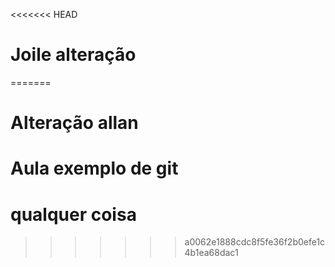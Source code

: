 <<<<<<< HEAD

# Joile alteração
=======
# Alteração allan 
# Aula exemplo de git
# qualquer coisa
>>>>>>> a0062e1888cdc8f5fe36f2b0efe1c4b1ea68dac1
